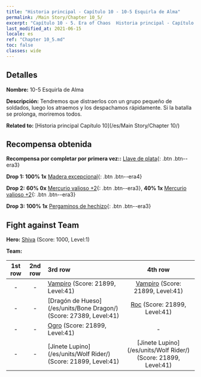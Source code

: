 ```yaml
---
title: "Historia principal - Capítulo 10 - 10-5 Esquirla de Alma"
permalink: /Main Story/Chapter 10_5/
excerpt: "Capítulo 10 - 5. Era of Chaos  Historia principal - Capítulo 10_5. 10-5 Esquirla de Alma"
last_modified_at: 2021-06-15
locale: es
ref: "Chapter 10_5.md"
toc: false
classes: wide
---
```


## Detalles

 **Nombre:** 10-5 Esquirla de Alma

 **Descripción:** Tendremos que distraerlos con un grupo pequeño de soldados, luego los atraemos y los despachamos rápidamente. Si la batalla se prolonga, moriremos todos.

 **Related to:** [Historia principal Capítulo 10](/es/Main Story/Chapter 10/)

## Recompensa obtenida

 **Recompensa por completar por primera vez::** [Llave de plata](/ItemsES/con_693/){: .btn .btn--era3}

 **Drop 1:** **100% 1x** [Madera excepcional](/ItemsES/mat_34/){: .btn .btn--era4}

 **Drop 2:** **60% 0x** [Mercurio valioso +2](/ItemsES/mat_28/){: .btn .btn--era3}, **40% 1x** [Mercurio valioso +2](/ItemsES/mat_28/){: .btn .btn--era3}

 **Drop 3:** **100% 1x** [Pergaminos de hechizo](/ItemsES/con_694/){: .btn .btn--era3}


## Fight against Team
 **Hero:** [Shiva](/es/heroes/Shiva/) (Score: 1000, Level:1)

 **Team:**


  | 1st row | 2nd row | 3rd row | 4th row |
  |:----:|:----:|:----|:----:|
  | - | - | [Vampiro](/es/units/Vampire/) (Score: 21899, Level:41)  | [Vampiro](/es/units/Vampire/) (Score: 21899, Level:41)  |
  | - | - | [Dragón de Hueso](/es/units/Bone Dragon/) (Score: 27389, Level:41)  | [Roc](/es/units/Roc/) (Score: 21899, Level:41)  |
  | - | - | [Ogro](/es/units/Ogre/) (Score: 21899, Level:41)  | - |
  | - | - | [Jinete Lupino](/es/units/Wolf Rider/) (Score: 21899, Level:41)  | [Jinete Lupino](/es/units/Wolf Rider/) (Score: 21899, Level:41)  |


